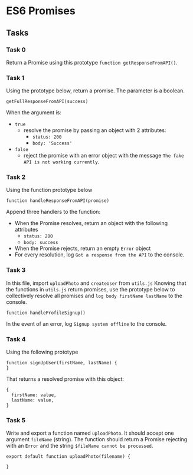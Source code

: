 # ES6 Promises

## Tasks

### Task 0
Return a Promise using this prototype `function getResponseFromAPI()`.

### Task 1
Using the prototype below, return a promise. The parameter is a boolean.
```
getFullResponseFromAPI(success)
```
When the argument is:
- `true`
	- resolve the promise by passing an object with 2 attributes:
		- `status: 200`
		- `body: 'Success'`
- `false`
	- reject the promise with an error object with the message `The fake API is not working currently`.

### Task 2
Using the function prototype below
```
function handleResponseFromAPI(promise)
```
Append three handlers to the function:
- When the Promise resolves, return an object with the following attributes
	- `status: 200`
	- `body: success`
- When the Promise rejects, return an empty `Error` object
- For every resolution, log `Got a response from the API` to the console.

### Task 3
In this file, import `uploadPhoto` and `createUser` from `utils.js`
Knowing that the functions in `utils.js` return promises, use the prototype below to collectively resolve all promises and `log body firstName lastName` to the console.
```
function handleProfileSignup()
```
In the event of an error, log `Signup system offline` to the console.

### Task 4
Using the following prototype
```
function signUpUser(firstName, lastName) {
}
```
That returns a resolved promise with this object:
```
{
  firstName: value,
  lastName: value,
}
```

### Task 5
Write and export a function named `uploadPhoto`. It should accept one argument `fileName` (string).
The function should return a Promise rejecting with an `Error` and the string `$fileName cannot be processed`.
```
export default function uploadPhoto(filename) {

}
```
